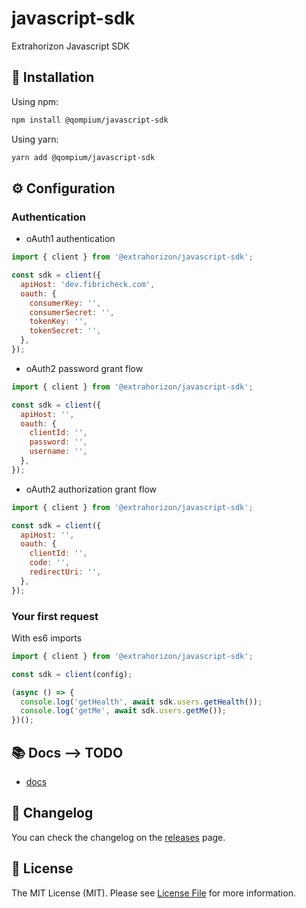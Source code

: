 # javascript-sdk

Extrahorizon Javascript SDK

## 🧙 Installation

Using npm:

```sh
npm install @qompium/javascript-sdk
```

Using yarn:

```sh
yarn add @qompium/javascript-sdk
```

## ⚙️ Configuration

### Authentication

- oAuth1 authentication

```js
import { client } from '@extrahorizon/javascript-sdk';

const sdk = client({
  apiHost: 'dev.fibricheck.com',
  oauth: {
    consumerKey: '',
    consumerSecret: '',
    tokenKey: '',
    tokenSecret: '',
  },
});
```

- oAuth2 password grant flow

```js
import { client } from '@extrahorizon/javascript-sdk';

const sdk = client({
  apiHost: '',
  oauth: {
    clientId: '',
    password: '',
    username: '',
  },
});
```

- oAuth2 authorization grant flow

```js
import { client } from '@extrahorizon/javascript-sdk';

const sdk = client({
  apiHost: '',
  oauth: {
    clientId: '',
    code: '',
    redirectUri: '',
  },
});
```

### Your first request

With es6 imports

```js
import { client } from '@extrahorizon/javascript-sdk';

const sdk = client(config);

(async () => {
  console.log('getHealth', await sdk.users.getHealth());
  console.log('getMe', await sdk.users.getMe());
})();
```

## 📚 Docs --> TODO

- [docs](https://extraHorizon.github.io/javascript-sdk/)

## 📝 Changelog

You can check the changelog on the [releases](https://github.com/craftzing/node-akeneo-api/releases) page.

## 🔑 License

The MIT License (MIT). Please see [License File](/LICENSE) for more information.
